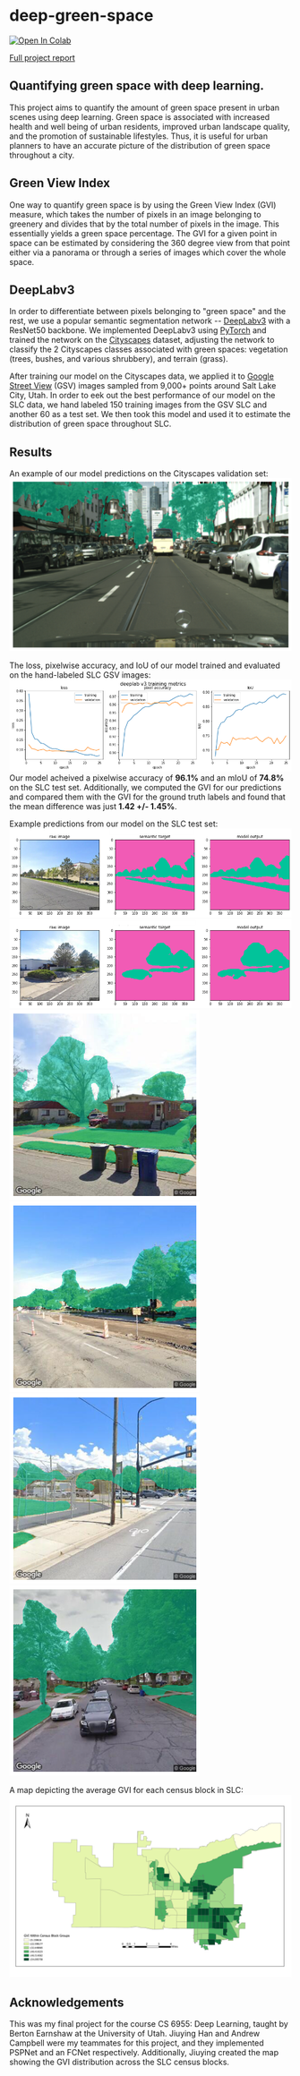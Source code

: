 # deep-green-space

[![Open In Colab](https://colab.research.google.com/assets/colab-badge.svg)](https://colab.research.google.com/drive/1T0wx-OeotbMgWym7DeNh-bC2MbKoIV1-?usp=sharing) 

[Full project report](https://github.com/mkcyoung/deep-green-space/blob/main/Deep%20Learning%20Project%20Report.pdf)

## Quantifying green space with deep learning.

This project aims to quantify the amount of green space present in urban scenes using deep learning.  Green space is associated with increased health and well being of urban residents, improved urban landscape quality, and the promotion of sustainable lifestyles. Thus, it is useful for urban planners to have an accurate picture of the distribution of green space throughout a city.

## Green View Index
One way to quantify green space is by using the Green View Index (GVI) measure, which takes the number of pixels in an image belonging to greenery and divides that by the total number of pixels in the image. This essentially yields a green space percentage. The GVI for a given point in space can be estimated by considering the 360 degree view from that point either via a panorama or through a series of images which cover the whole space. 

## DeepLabv3
In order to differentiate between pixels belonging to "green space" and the rest, we use a popular semantic segmentation network -- [DeepLabv3](https://arxiv.org/abs/1706.05587) with a ResNet50 backbone. We implemented DeepLabv3 using [PyTorch](https://pytorch.org/docs/stable/torchvision/models.html#semantic-segmentation) and trained the network on the [Cityscapes](https://www.cityscapes-dataset.com/) dataset, adjusting the network to classify the 2 Cityscapes classes associated with green spaces: vegetation (trees, bushes, and various shrubbery), and terrain (grass).

After training our model on the Cityscapes data, we applied it to [Google Street View](https://developers.google.com/maps/documentation/streetview/overview) (GSV) images sampled from 9,000+ points around Salt Lake City, Utah. In order to eek out the best performance of our model on the SLC data, we hand labeled 150 training images from the GSV SLC and another 60 as a test set. We then took this model and used it to estimate the distribution of green space throughout SLC.

## Results

An example of our model predictions on the Cityscapes validation set:
![](figs/val%20pic%201.png)

The loss, pixelwise accuracy, and IoU of our model trained and evaluated on the hand-labeled SLC GSV images:
![](figs/final_model_metrics.png)  
Our model acheived a pixelwise accuracy of **96.1%** and an mIoU of **74.8%** on the SLC test set. Additionally, we computed the GVI for our predictions and compared them with the GVI for the ground truth labels and found that the mean difference was just **1.42 +/- 1.45%**.   
    
Example predictions from our model on the SLC test set:
![](figs/targets_labels.png)
![](figs/targets_labels%202.png)
![](figs/overlay%207.png) ![](figs/overlay%203.png) 
![](figs/overlay%206.png) ![](figs/overlay%201.png)
    
A map depicting the average GVI for each census block in SLC:
![](figs/GVI%20DeepLabV3.gif)

## Acknowledgements 
This was my final project for the course CS 6955: Deep Learning, taught by Berton Earnshaw at the University of Utah. Jiuying Han and Andrew Campbell were my teammates for this project, and they implemented PSPNet and an FCNet respectively. Additionally, Jiuying created the map showing the GVI distribution across the SLC census blocks.
